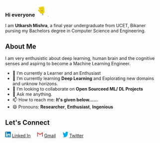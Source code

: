 ### Hi everyone <img src="https://github.com/utkarsh0702/utkarsh0702/blob/master/images/source.gif" width="40" height="40" />

I am **Utkarsh Mishra**, a final year undergraduate from UCET, Bikaner pursing my Bachelors degree in Computer Science and Engineering.

## About Me

I am very enthusistic about deep learning, human brain and the cognitive senses and aspirng to become a Machine Learning Engineer.

- 🔭 I’m currently a Learner and an Enthusiast
- 🌱 I’m currently learning **Deep Learning** and Explorating new domains and unknow horizons. 
- 👯 I’m looking to collaborate on **Open Sourceed ML/ DL Projects**
- 💬 Ask me anything.
- 📫 How to reach me: **It's given below......**
- 😄 Pronouns: **Researcher**, **Enthusiast**, **Ingenious**


## Let's Connect

<img src="/images/linkedin.png" alt="logo" width="18" height="18"/> [Linked In](https://www.linkedin.com/in/um07/) &emsp; <img src="/images/gmail.png" alt="logo" width="18" height="18"/> [Gmail](utkarsh.um07@gmail.com) &emsp; <img src="/images/twitter.png" alt="logo" width="18" height="18"/> [Twitter](https://twitter.com/Utkarsh10016500)

